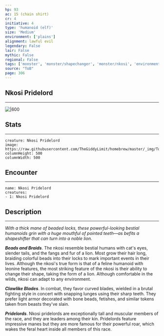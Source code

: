 ```yaml
---
hp: 93
ac: 15 (chain shirt)
cr: 4
initiative: 4
type: 'humanoid (elf)'    
size: 'Medium'
environment: ['plains']
alignment: lawful evil
legendary: False
lair: False
mythic: False
regional: False
tags: ['monster', 'monster/shapechanger', 'monster/nkosi', 'environment/plains']
source: "ToB"
page: 306
---
```


## Nkosi Pridelord
---

![|600](https://raw.githubusercontent.com/TheGiddyLimit/homebrew/master/_img/ToB/Nkosi.webp)

## Stats
---

```statblock
creature: Nkosi Pridelord
image: https://raw.githubusercontent.com/TheGiddyLimit/homebrew/master/_img/ToB/token/Nkosi%20Pridelord.png
columnHeight: 500
columnWidth: 500
```

## Encounter
---

```encounter-table
name: Nkosi Pridelord
creatures:
- 1: Nkosi Pridelord
```

## Description
---
_With a thick mane of beaded locks, these powerful-looking bestial humanoids grin with a huge mouthful of pointed teeth—as befits a shapeshifter that can turn into a noble lion._

**_Beads and Braids_**. The nkosi resemble bestial humans with cat's eyes, slender tails, and the fangs and fur of a lion. Most grow their hair long, braiding colorful beads into their locks to mark important events in their lives. Although the nkosi's true form is that of a feline humanoid with leonine features, the most striking feature of the nkosi is their ability to change their shape, taking the form of a lion. Although comfortable in the wilds, nkosi can adapt to any environment.

**_Clawlike Blades_**. In combat, they favor curved blades, wielded in a brutal fighting style in concert with snapping lunges using their sharp teeth. They prefer light armor decorated with bone beads, fetishes, and similar tokens taken from beasts they've slain.

**_Pridelords_**. Nkosi pridelords are exceptionally tall and muscular members of the race, and they are leaders among their kin. Pridelords feature impressive manes but they are more famous for their powerful roar, which wakes the feral heart inside all members of this race.







